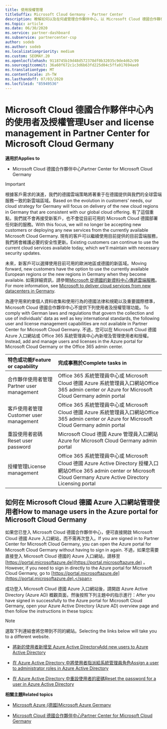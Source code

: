```yaml
---
title: 使用授權管理
titleSuffix: Microsoft Cloud Germany - Partner Center
description: 瞭解如何以及在何處管理合作夥伴中心，以 Microsoft Cloud 德國合作夥伴、客戶和授權，以及密碼重設。
ms.topic: article
ms.date: 06/30/2020
ms.service: partner-dashboard
ms.subservice: partnercenter-csp
author: sodeb
ms.author: sodeb
ms.localizationpriority: medium
ms.custom: SEOMAY.20
ms.openlocfilehash: 9118745b19d48d572378df0b32035c9de4d62c99
ms.sourcegitcommit: 36a60f672c1c3d6b63fd225d04c5ffa917694ae0
ms.translationtype: MT
ms.contentlocale: zh-TW
ms.lasthandoff: 07/03/2020
ms.locfileid: "85949536"
---
```

# <a name="user-and-license-management-in-partner-center-for-microsoft-cloud-germany"></a><span data-ttu-id="b6791-103">Microsoft Cloud 德國合作夥伴中心內的使用者及授權管理</span><span class="sxs-lookup"><span data-stu-id="b6791-103">User and license management in Partner Center for Microsoft Cloud Germany</span></span>

<span data-ttu-id="b6791-104">**適用於**</span><span class="sxs-lookup"><span data-stu-id="b6791-104">**Applies to**</span></span>

-  <span data-ttu-id="b6791-105">Microsoft Cloud 德國合作夥伴中心</span><span class="sxs-lookup"><span data-stu-id="b6791-105">Partner Center for Microsoft Cloud Germany</span></span>

> [!IMPORTANT]
> <span data-ttu-id="b6791-106">根據客戶需求的演進，我們的德國雲端策略將著重于在德國提供與我們的全球雲端服務一致的新雲端區域。</span><span class="sxs-lookup"><span data-stu-id="b6791-106">Based on the evolution in customers' needs, our cloud strategy for Germany will focus on delivery of the new cloud regions in Germany that are consistent with our global cloud offering.</span></span> <span data-ttu-id="b6791-107">有了這個重點，我們就不會再接受新客戶，也不會從目前可用的 Microsoft Cloud 德國部署任何新的服務。</span><span class="sxs-lookup"><span data-stu-id="b6791-107">With this focus, we will no longer be accepting new customers or deploying any new services from the currently available Microsoft Cloud Germany.</span></span> <span data-ttu-id="b6791-108">現有的客戶可以繼續使用目前提供的目前雲端服務，我們將會維護必要的安全性更新。</span><span class="sxs-lookup"><span data-stu-id="b6791-108">Existing customers can continue to use the current cloud services available today, which we'll maintain with necessary security updates.</span></span>
>  
> <span data-ttu-id="b6791-109">未來，新客戶可以選擇使用目前可用的歐洲地區或德國的新區域。</span><span class="sxs-lookup"><span data-stu-id="b6791-109">Moving forward, new customers have the option to use the currently available European regions or the new regions in Germany when they become available.</span></span> <span data-ttu-id="b6791-110">如需詳細資訊，請參閱[Microsoft 從德國的新資料中心傳遞雲端服務](https://news.microsoft.com/europe/2018/08/31/microsoft-to-deliver-cloud-services-from-new-datacentres-in-germany-in-2019-to-meet-evolving-customer-needs/)。</span><span class="sxs-lookup"><span data-stu-id="b6791-110">For more information, see [Microsoft to deliver cloud services from new datacenters in Germany](https://news.microsoft.com/europe/2018/08/31/microsoft-to-deliver-cloud-services-from-new-datacentres-in-germany-in-2019-to-meet-evolving-customer-needs/).</span></span>

<span data-ttu-id="b6791-111">為遵守用來約束個人資料收集和使用行為的德國法律和規範以及重要國際標準，Microsoft Cloud 德國合作夥伴中心不提供下列使用者及授權管理功能。</span><span class="sxs-lookup"><span data-stu-id="b6791-111">To comply with German laws and regulations that govern the collection and use of individuals' data as well as key international standards, the following user and license management capabilities are not available in Partner Center for Microsoft Cloud Germany.</span></span> <span data-ttu-id="b6791-112">不過，您可以在 Microsoft Cloud 德國 Azure 入口網站或 Office 365 系統管理員中心內新增及管理使用者和授權。</span><span class="sxs-lookup"><span data-stu-id="b6791-112">Instead, add and manage users and licenses in the Azure portal for Microsoft Cloud Germany or the Office 365 admin center.</span></span>

<span data-ttu-id="b6791-113">特色或功能</span><span class="sxs-lookup"><span data-stu-id="b6791-113">Feature or capability</span></span> | <span data-ttu-id="b6791-114">完成事務於</span><span class="sxs-lookup"><span data-stu-id="b6791-114">Complete tasks in</span></span>
:--- | :---
<span data-ttu-id="b6791-115">合作夥伴使用者管理</span><span class="sxs-lookup"><span data-stu-id="b6791-115">Partner user management</span></span> | <span data-ttu-id="b6791-116">Office 365 系統管理員中心或 Microsoft Cloud 德國 Azure 系統管理員入口網站</span><span class="sxs-lookup"><span data-stu-id="b6791-116">Office 365 admin center or Azure for Microsoft Cloud Germany admin portal</span></span>
<span data-ttu-id="b6791-117">客戶使用者管理</span><span class="sxs-lookup"><span data-stu-id="b6791-117">Customer user management</span></span> | <span data-ttu-id="b6791-118">Office 365 系統管理員中心或 Microsoft Cloud 德國 Azure 系統管理員入口網站</span><span class="sxs-lookup"><span data-stu-id="b6791-118">Office 365 admin center or Azure for Microsoft Cloud Germany admin portal</span></span>
<span data-ttu-id="b6791-119">重設使用者密碼</span><span class="sxs-lookup"><span data-stu-id="b6791-119">Reset user password</span></span> | <span data-ttu-id="b6791-120">Microsoft Cloud 德國 Azure 管理員入口網站</span><span class="sxs-lookup"><span data-stu-id="b6791-120">Azure for Microsoft Cloud Germany admin portal</span></span>
<span data-ttu-id="b6791-121">授權管理</span><span class="sxs-lookup"><span data-stu-id="b6791-121">License management</span></span> | <span data-ttu-id="b6791-122">Office 365 系統管理員中心或 Microsoft Cloud 德國 Azure Active Directory 授權入口網站</span><span class="sxs-lookup"><span data-stu-id="b6791-122">Office 365 admin center or Microsoft Cloud Germany Azure Active Directory Licensing portal</span></span>

## <a name="how-to-manage-users-in-the-azure-portal-for-microsoft-cloud-germany"></a><span data-ttu-id="b6791-123">如何在 Microsoft Cloud 德國 Azure 入口網站管理使用者</span><span class="sxs-lookup"><span data-stu-id="b6791-123">How to manage users in the Azure portal for Microsoft Cloud Germany</span></span> 

<span data-ttu-id="b6791-124">如果您已登入 Microsoft Cloud 德國合作夥伴中心，便可直接開啟 Microsoft Cloud 德國 Azure 入口網站，而不需再次登入。</span><span class="sxs-lookup"><span data-stu-id="b6791-124">If you are signed in to Partner Center for Microsoft Cloud Germany, you can open the Azure portal for Microsoft Cloud Germany without having to sign in again.</span></span> <span data-ttu-id="b6791-125">不過，如果您需要直接登入 Microsoft Cloud 德國的 Azure 入口網站，請移至 [https://portal.microsoftazure.de](https://portal.microsoftazure.de) 。</span><span class="sxs-lookup"><span data-stu-id="b6791-125">However, if you need to sign in directly to the Azure portal for Microsoft Cloud Germany, go to [https://portal.microsoftazure.de](https://portal.microsoftazure.de).</span></span> 

<span data-ttu-id="b6791-126">成功登入 Microsoft Cloud 德國 Azure 入口網站後，請開啟 Azure Active Directory (Azure AD) 概觀頁面，然後按照下列主題中的指示進行：</span><span class="sxs-lookup"><span data-stu-id="b6791-126">After you have signed in successfully to the Azure portal for Microsoft Cloud Germany, open your Azure Active Directory (Azure AD) overview page and then follow the instructions in these topics:</span></span>

> [!NOTE]  
> <span data-ttu-id="b6791-127">選取下列連結會將您帶到不同的網站。</span><span class="sxs-lookup"><span data-stu-id="b6791-127">Selecting the links below will take you to a different website.</span></span> 

-  [<span data-ttu-id="b6791-128">將新的使用者新增至 Azure Active Directory</span><span class="sxs-lookup"><span data-stu-id="b6791-128">Add new users to Azure Active Directory</span></span>](https://docs.microsoft.com/azure/active-directory/active-directory-users-create-azure-portal)

-  [<span data-ttu-id="b6791-129">在 Azure Active Directory 中將使用者指派給系統管理員角色</span><span class="sxs-lookup"><span data-stu-id="b6791-129">Assign a user to administrator roles in Azure Active Directory</span></span>](https://docs.microsoft.com/azure/active-directory/active-directory-users-assign-role-azure-portal)

-  [<span data-ttu-id="b6791-130">在 Azure Active Directory 中重設使用者的密碼</span><span class="sxs-lookup"><span data-stu-id="b6791-130">Reset the password for a user in Azure Active Directory</span></span>](https://docs.microsoft.com/azure/active-directory/active-directory-users-reset-password-azure-portal)

<span data-ttu-id="b6791-131">**相關主題**</span><span class="sxs-lookup"><span data-stu-id="b6791-131">**Related topics**</span></span>

-  [<span data-ttu-id="b6791-132">Microsoft Azure (德國)</span><span class="sxs-lookup"><span data-stu-id="b6791-132">Microsoft Azure Germany</span></span>](https://azure.microsoft.com/global-infrastructure/germany/)

-  [<span data-ttu-id="b6791-133">Microsoft Cloud 德國合作夥伴中心</span><span class="sxs-lookup"><span data-stu-id="b6791-133">Partner Center for Microsoft Cloud Germany</span></span>](partner-center-for-microsoft-cloud-germany.md)


